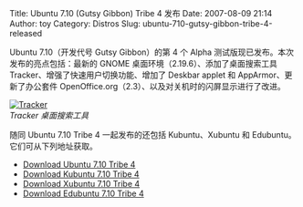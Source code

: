 Title: Ubuntu 7.10 (Gutsy Gibbon) Tribe 4 发布
Date: 2007-08-09 21:14
Author: toy
Category: Distros
Slug: ubuntu-710-gutsy-gibbon-tribe-4-released

Ubuntu 7.10（开发代号 Gutsy Gibbon）的第 4 个 Alpha
测试版现已发布。本次发布的亮点包括：最新的 GNOME
桌面环境（2.19.6）、添加了桌面搜索工具
Tracker、增强了快速用户切换功能、增加了 Deskbar applet 和
AppArmor、更新了办公套件
OpenOffice.org（2.3）、以及对关机时的闪屏显示进行了改进。

[![Tracker](http://i.linuxtoy.org/i/2007/08/tracker-search_s.png)](http://i.linuxtoy.org/i/2007/08/tracker-search.png)  
*Tracker 桌面搜索工具*

随同 Ubuntu 7.10 Tribe 4 一起发布的还包括 Kubuntu、Xubuntu 和
Edubuntu。它们可从下列地址获取。

- [Download Ubuntu 7.10 Tribe
4](http://cdimage.ubuntu.com/releases/gutsy/tribe-4/)  
- [Download Kubuntu 7.10 Tribe
4](http://cdimage.ubuntu.com/kubuntu/releases/gutsy/tribe-4/)  
- [Download Xubuntu 7.10 Tribe
4](http://cdimage.ubuntu.com/xubuntu/releases/gutsy/tribe-4/)  
- [Download Edubuntu 7.10 Tribe
4](http://cdimage.ubuntu.com/edubuntu/releases/gutsy/tribe-4/)
